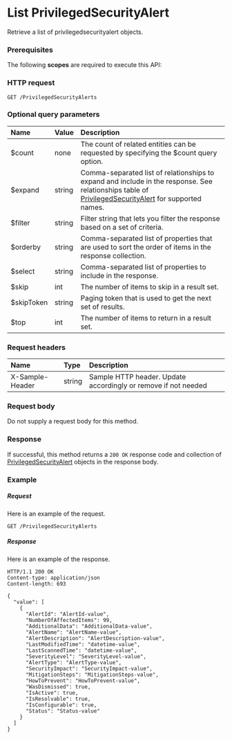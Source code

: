 # List PrivilegedSecurityAlert

Retrieve a list of privilegedsecurityalert objects.
### Prerequisites
The following **scopes** are required to execute this API: 
### HTTP request
<!-- { "blockType": "ignored" } -->
```http
GET /PrivilegedSecurityAlerts
```
### Optional query parameters
|Name|Value|Description|
|:---------------|:--------|:-------|
|$count|none|The count of related entities can be requested by specifying the $count query option.|
|$expand|string|Comma-separated list of relationships to expand and include in the response. See relationships table of [PrivilegedSecurityAlert](../resources/privilegedsecurityalert.md) for supported names. |
|$filter|string|Filter string that lets you filter the response based on a set of criteria.|
|$orderby|string|Comma-separated list of properties that are used to sort the order of items in the response collection.|
|$select|string|Comma-separated list of properties to include in the response.|
|$skip|int|The number of items to skip in a result set.|
|$skipToken|string|Paging token that is used to get the next set of results.|
|$top|int|The number of items to return in a result set.|

### Request headers
| Name       | Type | Description|
|:-----------|:------|:----------|
| X-Sample-Header  | string  | Sample HTTP header. Update accordingly or remove if not needed|

### Request body
Do not supply a request body for this method.
### Response
If successful, this method returns a `200 OK` response code and collection of [PrivilegedSecurityAlert](../resources/privilegedsecurityalert.md) objects in the response body.
### Example
##### Request
Here is an example of the request.
<!-- {
  "blockType": "request",
  "name": "get_privilegedsecurityalerts"
}-->
```http
GET /PrivilegedSecurityAlerts
```
##### Response
Here is an example of the response.
<!-- {
  "blockType": "response",
  "truncated": false,
  "@odata.type": "microsoft.graph.privilegedsecurityalert",
  "isCollection": true
} -->
```http
HTTP/1.1 200 OK
Content-type: application/json
Content-length: 693

{
  "value": [
    {
      "AlertId": "AlertId-value",
      "NumberOfAffectedItems": 99,
      "AdditionalData": "AdditionalData-value",
      "AlertName": "AlertName-value",
      "AlertDescription": "AlertDescription-value",
      "LastModifiedTime": "datetime-value",
      "LastScannedTime": "datetime-value",
      "SeverityLevel": "SeverityLevel-value",
      "AlertType": "AlertType-value",
      "SecurityImpact": "SecurityImpact-value",
      "MitigationSteps": "MitigationSteps-value",
      "HowToPrevent": "HowToPrevent-value",
      "WasDismissed": true,
      "IsActive": true,
      "IsResolvable": true,
      "IsConfigurable": true,
      "Status": "Status-value"
    }
  ]
}
```

<!-- uuid: 326327eb-ebeb-43bf-be5d-9b4bac03926d
2015-10-19 10:04:36 UTC -->
<!-- {
  "type": "#page.annotation",
  "description": "List PrivilegedSecurityAlert",
  "keywords": "",
  "section": "documentation",
  "tocPath": ""
}-->